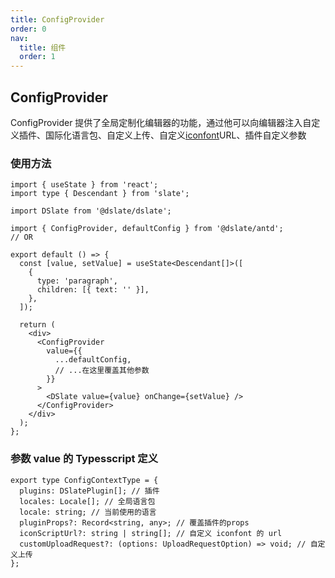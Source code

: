 ```yaml
---
title: ConfigProvider
order: 0
nav:
  title: 组件
  order: 1
---
```


## ConfigProvider

ConfigProvider 提供了全局定制化编辑器的功能，通过他可以向编辑器注入自定义插件、国际化语言包、自定义上传、自定义[iconfont](https://www.iconfont.cn/)URL、插件自定义参数

### 使用方法

```tsx | pure
import { useState } from 'react';
import type { Descendant } from 'slate';

import DSlate from '@dslate/dslate';

import { ConfigProvider, defaultConfig } from '@dslate/antd';
// OR

export default () => {
  const [value, setValue] = useState<Descendant[]>([
    {
      type: 'paragraph',
      children: [{ text: '' }],
    },
  ]);

  return (
    <div>
      <ConfigProvider
        value={{
          ...defaultConfig,
          // ...在这里覆盖其他参数
        }}
      >
        <DSlate value={value} onChange={setValue} />
      </ConfigProvider>
    </div>
  );
};
```

### 参数 value 的 Typesscript 定义

```tsx | pure
export type ConfigContextType = {
  plugins: DSlatePlugin[]; // 插件
  locales: Locale[]; // 全局语言包
  locale: string; // 当前使用的语言
  pluginProps?: Record<string, any>; // 覆盖插件的props
  iconScriptUrl?: string | string[]; // 自定义 iconfont 的 url
  customUploadRequest?: (options: UploadRequestOption) => void; // 自定义上传
};
```
